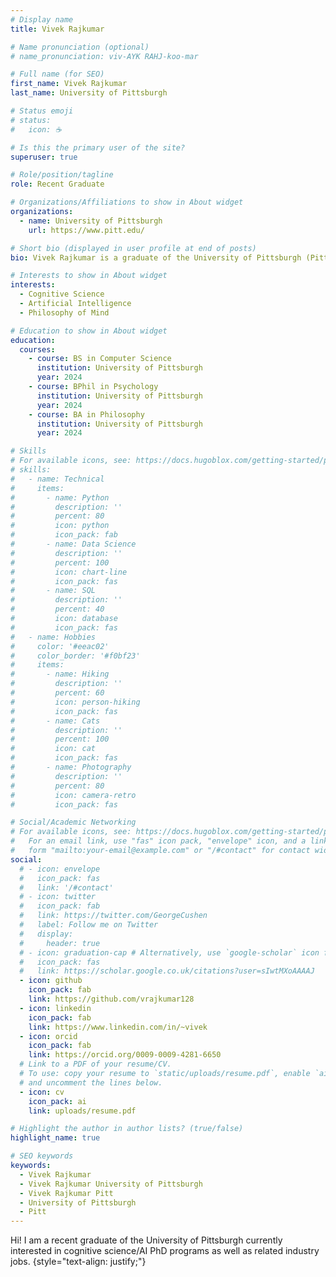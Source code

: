 ```yaml
---
# Display name
title: Vivek Rajkumar

# Name pronunciation (optional)
# name_pronunciation: viv-AYK RAHJ-koo-mar

# Full name (for SEO)
first_name: Vivek Rajkumar
last_name: University of Pittsburgh

# Status emoji
# status:
#   icon: ☕️

# Is this the primary user of the site?
superuser: true

# Role/position/tagline
role: Recent Graduate

# Organizations/Affiliations to show in About widget
organizations:
  - name: University of Pittsburgh
    url: https://www.pitt.edu/

# Short bio (displayed in user profile at end of posts)
bio: Vivek Rajkumar is a graduate of the University of Pittsburgh (Pitt) with degrees in Computer Science, Psychology, and Philosophy.

# Interests to show in About widget
interests:
  - Cognitive Science
  - Artificial Intelligence
  - Philosophy of Mind

# Education to show in About widget
education:
  courses:
    - course: BS in Computer Science
      institution: University of Pittsburgh
      year: 2024
    - course: BPhil in Psychology
      institution: University of Pittsburgh
      year: 2024
    - course: BA in Philosophy
      institution: University of Pittsburgh
      year: 2024

# Skills
# For available icons, see: https://docs.hugoblox.com/getting-started/page-builder/#icons
# skills:
#   - name: Technical
#     items:
#       - name: Python
#         description: ''
#         percent: 80
#         icon: python
#         icon_pack: fab
#       - name: Data Science
#         description: ''
#         percent: 100
#         icon: chart-line
#         icon_pack: fas
#       - name: SQL
#         description: ''
#         percent: 40
#         icon: database
#         icon_pack: fas
#   - name: Hobbies
#     color: '#eeac02'
#     color_border: '#f0bf23'
#     items:
#       - name: Hiking
#         description: ''
#         percent: 60
#         icon: person-hiking
#         icon_pack: fas
#       - name: Cats
#         description: ''
#         percent: 100
#         icon: cat
#         icon_pack: fas
#       - name: Photography
#         description: ''
#         percent: 80
#         icon: camera-retro
#         icon_pack: fas

# Social/Academic Networking
# For available icons, see: https://docs.hugoblox.com/getting-started/page-builder/#icons
#   For an email link, use "fas" icon pack, "envelope" icon, and a link in the
#   form "mailto:your-email@example.com" or "/#contact" for contact widget.
social:
  # - icon: envelope
  #   icon_pack: fas
  #   link: '/#contact'
  # - icon: twitter
  #   icon_pack: fab
  #   link: https://twitter.com/GeorgeCushen
  #   label: Follow me on Twitter
  #   display:
  #     header: true
  # - icon: graduation-cap # Alternatively, use `google-scholar` icon from `ai` icon pack
  #   icon_pack: fas
  #   link: https://scholar.google.co.uk/citations?user=sIwtMXoAAAAJ
  - icon: github
    icon_pack: fab
    link: https://github.com/vrajkumar128
  - icon: linkedin
    icon_pack: fab
    link: https://www.linkedin.com/in/~vivek
  - icon: orcid
    icon_pack: fab
    link: https://orcid.org/0009-0009-4281-6650
  # Link to a PDF of your resume/CV.
  # To use: copy your resume to `static/uploads/resume.pdf`, enable `ai` icons in `params.yaml`,
  # and uncomment the lines below.
  - icon: cv
    icon_pack: ai
    link: uploads/resume.pdf

# Highlight the author in author lists? (true/false)
highlight_name: true

# SEO keywords
keywords:
  - Vivek Rajkumar
  - Vivek Rajkumar University of Pittsburgh
  - Vivek Rajkumar Pitt
  - University of Pittsburgh
  - Pitt
---
```


Hi! I am a recent graduate of the University of Pittsburgh currently interested in cognitive science/AI PhD programs as well as related industry jobs.
{style="text-align: justify;"}
